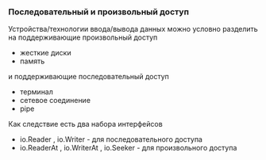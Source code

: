 ### Последовательный и произвольный доступ

Устройства/технологии ввода/вывода данных можно условно разделить на поддерживающие произвольный доступ
* жесткие диски
* память


и поддерживающие последовательный доступ
* терминал
* сетевое соединение
* pipe


Как следствие есть два набора интерфейсов
* io.Reader , io.Writer - для последовательного доступа
* io.ReaderAt , io.WriterAt , io.Seeker - для произвольного доступа